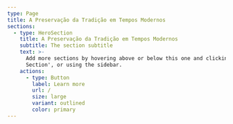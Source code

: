 ```yaml
---
type: Page
title: A Preservação da Tradição em Tempos Modernos
sections:
  - type: HeroSection
    title: A Preservação da Tradição em Tempos Modernos
    subtitle: The section subtitle
    text: >-
      Add more sections by hovering above or below this one and clicking '+ Add
      Section', or using the sidebar.
    actions:
      - type: Button
        label: Learn more
        url: /
        size: large
        variant: outlined
        color: primary
---
```

